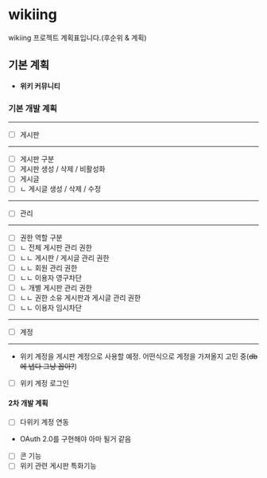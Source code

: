# wikiing
wikiing 프로젝트 계획표입니다.(후순위 & 계획)

## 기본 계획
* **위키 커뮤니티**

### 기본 개발 계획
---
+ [ ] 게시판
---
 * [ ] 게시판 구분
 * [ ] 게시판 생성 / 삭제 / 비활성화
 * [ ] 게시글
  * [ ] ㄴ 게시글 생성 / 삭제 / 수정

---
+ [ ] 관리
---
 * [ ] 권한 역할 구분
  * [ ] ㄴ 전체 게시판 관리 권한
   * [ ] ㄴㄴ 게시판 / 게시글 관리 권한
   * [ ] ㄴㄴ 회원 관리 권한
   * [ ] ㄴㄴ 이용자 영구차단
  * [ ] ㄴ 개별 게시판 관리 권한
   * [ ] ㄴㄴ 권한 소유 게시판과 게시글 관리 권한
   * [ ] ㄴㄴ 이용자 임시차단

---
+ [ ] 계정
---
 * 위키 계정을 게시판 계정으로 사용할 예정. 어떤식으로 계정을 가져올지 고민 중(~~db에 냅다 그냥 꼽아?~~)
 * [ ] 위키 계정 로그인

#### 2차 개발 계획
* [ ] 다위키 계정 연동
 * OAuth 2.0를 구현해야 아마 될거 같음
* [ ] 콘 기능
* [ ] 위키 관련 게시판 특화기능 
